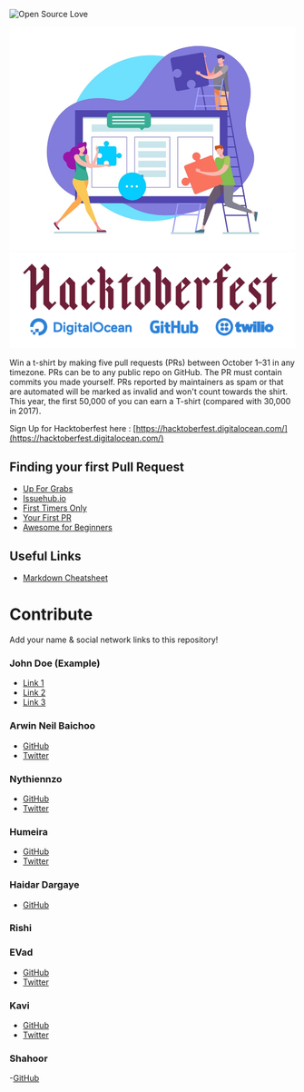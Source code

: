 ![Open Source Love](https://img.shields.io/badge/Open%20Source-%E2%9D%A4-pink.svg)

![banner](/assets/banner.jpg)
![logo_banner](/assets/hacktoberfest_banner.png)

Win a t-shirt by making five pull requests (PRs) between October 1–31 in any timezone. PRs can be to any public repo on GitHub. The PR must contain commits you made yourself. PRs reported by maintainers as spam or that are automated will be marked as invalid and won't count towards the shirt. This year, the first 50,000 of you can earn a T-shirt (compared with 30,000 in 2017).

Sign Up for Hacktoberfest here : [https://hacktoberfest.digitalocean.com/](https://hacktoberfest.digitalocean.com/)

## Finding your first Pull Request
- [Up For Grabs](https://up-for-grabs.net/)
- [Issuehub.io](http://issuehub.io/)
- [First Timers Only](https://www.firsttimersonly.com/)
- [Your First PR](http://yourfirstpr.github.io/)
- [Awesome for Beginners](https://github.com/mungell/awesome-for-beginners)

## Useful Links
- [Markdown Cheatsheet](https://github.com/adam-p/markdown-here/wiki/Markdown-Cheatsheet)


# Contribute
Add your name & social network links to this repository!
### John Doe (Example)
 - [Link 1](www.example.com)
 - [Link 2](www.example.com) 
 - [Link 3](www.example.com)

### Arwin Neil Baichoo
- [GitHub](github.com/arwinneil)
- [Twitter](twitter.com/arwinneil)


### Nythiennzo
- [GitHub](github.com/Nythiennzo)
- [Twitter](twitter.com/Nythiennzo)

### Humeira
- [GitHub](github.com/Humeira)
- [Twitter](twitter.com/echdee)


### Haidar Dargaye
-  [GitHub](github.com/haidarknightfury)

### Rishi

### EVad
- [GitHub](github.com/azezezaaa)
- [Twitter](twitter.com/azezezaaa)

### Kavi
- [GitHub](github.com/KnightRag)
- [Twitter](twitter.com/Knight_Rag)

### Shahoor
-[GitHub](github.com/El-Psy-Congrooo)
